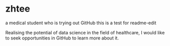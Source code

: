 # zhtee
a medical student who is trying out GitHub 
this is a test for readme-edit 

Realising the potential of data science in the field of healthcare, I would like to seek opportunities in GitHub to learn more about it.
